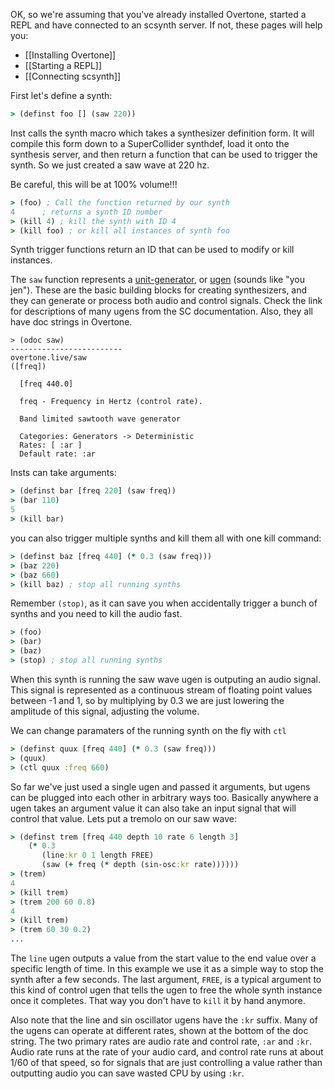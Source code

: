 OK, so we're assuming that you've already installed Overtone, started a REPL and have connected to an scsynth server. If not, these pages will help you:

* [[Installing Overtone]]
* [[Starting a REPL]]
* [[Connecting scsynth]]

First let's define a synth:

```clj
> (definst foo [] (saw 220))
```

Inst calls the synth macro which takes a synthesizer definition form.  It will compile this form
down to a SuperCollider synthdef, load it onto the synthesis server, and then
return a function that can be used to trigger the synth.  So we just created a
saw wave at 220 hz.

Be careful, this will
be at 100% volume!!!

```clj
> (foo) ; Call the function returned by our synth
4      ; returns a synth ID number
> (kill 4) ; kill the synth with ID 4
> (kill foo) ; or kill all instances of synth foo
```

Synth trigger functions return an ID that can be used to modify or kill
instances.

The `saw` function represents a [unit-generator](http://danielnouri.org/docs/SuperColliderHelp/UGens/UGens.html), or [ugen](http://danielnouri.org/docs/SuperColliderHelp/UGens/UGens.html) (sounds like "you jen").  These are the basic building blocks for creating synthesizers, and they can generate or process both audio and control signals.  Check the link for
descriptions of many ugens from the SC documentation.  Also, they all have doc
strings in Overtone.

```
> (odoc saw)
-------------------------
overtone.live/saw
([freq])

  [freq 440.0]

  freq - Frequency in Hertz (control rate).

  Band limited sawtooth wave generator

  Categories: Generators -> Deterministic
  Rates: [ :ar ]
  Default rate: :ar
```

Insts can take arguments:

```clj
> (definst bar [freq 220] (saw freq))
> (bar 110)
5
> (kill bar)
```

you can also trigger multiple synths and kill them all with one kill command:

```clj
> (definst baz [freq 440] (* 0.3 (saw freq)))
> (baz 220)
> (baz 660)
> (kill baz) ; stop all running synths
```

Remember `(stop)`, as it can save you when accidentally trigger a bunch of
synths and you need to kill the audio fast.

```clj
> (foo)
> (bar)
> (baz)
> (stop) ; stop all running synths
```

When this synth is running the saw wave ugen is outputing an audio signal.  This
signal is represented as a continuous stream of floating point values between -1
and 1, so by multiplying by 0.3 we are just lowering the amplitude of this
signal, adjusting the volume.

We can change paramaters of the running synth on the fly with `ctl`

```clj
> (definst quux [freq 440] (* 0.3 (saw freq)))
> (quux)
> (ctl quux :freq 660)
```

So far we've just used a single ugen and passed it arguments, but ugens can be
plugged into each other in arbitrary ways too.  Basically anywhere a ugen takes
an argument value it can also take an input signal that will control that value.
Lets put a tremolo on our saw wave:

```clj
> (definst trem [freq 440 depth 10 rate 6 length 3]
    (* 0.3
       (line:kr 0 1 length FREE)
       (saw (+ freq (* depth (sin-osc:kr rate))))))
> (trem)
4
> (kill trem)
> (trem 200 60 0.8)
4
> (kill trem)
> (trem 60 30 0.2)
...
```
The `line` ugen outputs a value from the start value to the end value over a
specific length of time.  In this example we use it as a simple way to stop the
synth after a few seconds.  The last argument, `FREE`, is a typical argument to
this kind of control ugen that tells the ugen to free the whole synth instance
once it completes.  That way you don't have to `kill` it by hand anymore.

Also note that the line and sin oscillator ugens have the `:kr` suffix.  Many of
the ugens can operate at different rates, shown at the bottom of the doc string.
The two primary rates are audio rate and control rate, `:ar` and `:kr`.  Audio rate
runs at the rate of your audio card, and control rate runs at about 1/60 of that
speed, so for signals that are just controlling a value rather than outputting
audio you can save wasted CPU by using `:kr`.
